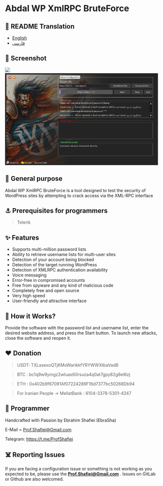 # Abdal WP XmlRPC BruteForce

## 🎤 README Translation
- [English](README.md)
- [فارسی](README.fa.md)

## 👀 Screenshot

![](screenshot.jpg)
![](https://github.com/ebrasha/abdal-wp-xmlrpc-bruteforce/blob/main/scshot/app-ui.jpg)


 ## 💎 General purpose
Abdal WP XmlRPC BruteForce is a tool designed to test the security of WordPress sites by attempting to crack access via the XML-RPC interface

 ## ⚓ Prerequisites for programmers
>Telerik

## ✨ Features

- Supports multi-million password lists
- Ability to retrieve username lists for multi-user sites
- Detection of your account being blocked
- Detection of the target running WordPress
- Detection of XMLRPC authentication availability
- Voice messaging
- Error-free in compromised accounts
- Free from spyware and any kind of malicious code
- Completely free and open source
- Very high speed
- User-friendly and attractive interface

## 📝️ How it Works?
Provide the software with the password list and username list, enter the desired website address, and press the Start button. To launch new attacks, close the software and reopen it.

## ❤️ Donation

> USDT:      TXLasexoQTjKMoWarikkfYRYWWXtbaVadB

> BTC :   bc1q9w9ymgz2wluax60rsuza4q0at7gpy82g8el6zj

> ETH :   0x402b9f67091Af07224286F16d7377bc50268Db94

> For Iranian People -> MellatBank : 6104-3378-5301-4247

## 🤵 Programmer
Handcrafted with Passion by Ebrahim Shafiei (EbraSha)

E-Mail = Prof.Shafiei@Gmail.com

Telegram: https://t.me/ProfShafiei

## ☠️ Reporting Issues

If you are facing a configuration issue or something is not working as you expected to be, please use the **Prof.Shafiei@Gmail.com** . Issues on GitLab  or Github are also welcomed.


